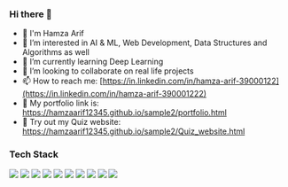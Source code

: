 ### Hi there 👋

<!--
**hamzaarif12345/hamzaarif12345** is a ✨ _special_ ✨ repository because its `README.md` (this file) appears on your GitHub profile.

Here are some ideas to get you started:-->
- 👋 I'm Hamza Arif
- 🔭 I’m interested in AI & ML, Web Development, Data Structures and Algorithms as well
- 🌱 I’m currently learning Deep Learning
- 👯 I’m looking to collaborate on real life projects
- 📫 How to reach me: [https://in.linkedin.com/in/hamza-arif-39000122](https://in.linkedin.com/in/hamza-arif-390001222)
- 📁 My portfolio link is: https://hamzaarif12345.github.io/sample2/portfolio.html
- 🔗 Try out my Quiz website: https://hamzaarif12345.github.io/sample2/Quiz_website.html


### Tech Stack
<img src="https://img.shields.io/badge/C-00599C?style=for-the-badge&logo=c&logoColor=white" />
<img src="{[BadgeURLHere](https://img.shields.io/badge/C%2B%2B-00599C?style=for-the-badge&logo=c%2B%2B&logoColor=white)}" />
<img src="{[BadgeURLHere](https://img.shields.io/badge/CSS3-1572B6?style=for-the-badge&logo=css3&logoColor=white)}" />
<img src="{[BadgeURLHere](https://img.shields.io/badge/HTML5-E34F26?style=for-the-badge&logo=html5&logoColor=white)}" />
<img src="{[BadgeURLHere](https://img.shields.io/badge/JavaScript-323330?style=for-the-badge&logo=javascript&logoColor=F7DF1E)}" />
<img src="{[BadgeURLHere](https://img.shields.io/badge/Pandas-2C2D72?style=for-the-badge&logo=pandas&logoColor=white)}" />
<img src="{[BadgeURLHere](https://img.shields.io/badge/Numpy-777BB4?style=for-the-badge&logo=numpy&logoColor=white)}" />
<img src="{[BadgeURLHere](https://img.shields.io/badge/Python-FFD43B?style=for-the-badge&logo=python&logoColor=blue)}" />
<img src="{[BadgeURLHere](https://img.shields.io/badge/R-276DC3?style=for-the-badge&logo=r&logoColor=white)}" />
<img src="{[BadgeURLHere](https://img.shields.io/badge/MySQL-005C84?style=for-the-badge&logo=mysql&logoColor=white)}" />

